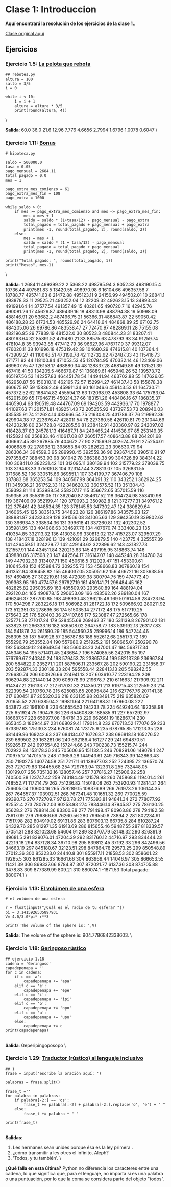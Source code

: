 

# Clase 1: Introduccion

**Aquí encontrará la resolución de los ejercicios de la clase 1.**. 

[Clase original aquí](https://github.com/python-unsam/UNSAM_2020c2_Python/blob/master/Notas/01_Introduccion/01_Python.md) 

## Ejercicios

### Ejercicio 1.5: [La pelota que rebota](https://github.com/python-unsam/UNSAM_2020c2_Python/blob/master/Notas/01_Introduccion/02_Hello_world.md#ejercicio-15-la-pelota-que-rebota)
```{python}
## rebotes.py
altura = 100
salto = 3/5
i = 0

while i < 10:
    i = i + 1
    altura = altura * 3/5
    print(round(altura, 4))
```
\

**Salida**:
60.0
36.0
21.6
12.96
7.776
4.6656
2.7994
1.6796
1.0078
0.6047
\

### Ejercicio 1.11: [Bonus](https://github.com/python-unsam/UNSAM_2020c2_Python/blob/master/Notas/01_Introduccion/03_Numeros.md#ejercicio-111-bonus)
```{python}
# hipoteca.py

saldo = 500000.0
tasa = 0.05
pago_mensual = 2684.11
total_pagado = 0.0
mes = 1

pago_extra_mes_comienzo = 61
pago_extra_mes_fin = 108
pago_extra = 1000

while saldo > 0:
    if mes >= pago_extra_mes_comienzo and mes <= pago_extra_mes_fin:
        mes = mes + 1
        saldo = saldo * (1+tasa/12) - pago_mensual - pago_extra
        total_pagado = total_pagado + pago_mensual + pago_extra
        print(mes -1, round(total_pagado, 2), round(saldo, 2))
    else:
        mes = mes + 1
        saldo = saldo * (1 + tasa/12) - pago_mensual
        total_pagado = total_pagado + pago_mensual
        print(mes -1, round(total_pagado, 2), round(saldo, 2))

print("Total pagado: ", round(total_pagado, 1))
print("Meses", mes-1)
```
\

**Salida**:
1 2684.11 499399.22
2 5368.22 498795.94
3 8052.33 498190.15
4 10736.44 497581.83
5 13420.55 496970.98
6 16104.66 496357.58
7 18788.77 495741.63
8 21472.88 495123.11
9 24156.99 494502.01
10 26841.1 493878.33
11 29525.21 493252.04
12 32209.32 492623.15
13 34893.43 491991.64
14 37577.54 491357.49
15 40261.65 490720.7
16 42945.76 490081.26
17 45629.87 489439.16
18 48313.98 488794.38
19 50998.09 488146.91
20 53682.2 487496.75
21 56366.31 486843.87
22 59050.42 486188.28
23 61734.53 485529.96
24 64418.64 484868.89
25 67102.75 484205.06
26 69786.86 483538.47
27 72470.97 482869.11
28 75155.08 482196.95
29 77839.19 481522.0
30 80523.3 480844.23
31 83207.41 480163.64
32 85891.52 479480.21
33 88575.63 478793.93
34 91259.74 478104.8
35 93943.85 477412.79
36 96627.96 476717.9
37 99312.07 476020.11
38 101996.18 475319.42
39 104680.29 474615.81
40 107364.4 473909.27
41 110048.51 473199.78
42 112732.62 472487.33
43 115416.73 471771.92
44 118100.84 471053.53
45 120784.95 470332.14
46 123469.06 469607.75
47 126153.17 468880.34
48 128837.28 468149.89
49 131521.39 467416.41
50 134205.5 466679.87
51 136889.61 465940.26
52 139573.72 465197.56
53 142257.83 464451.78
54 144941.94 463702.88
55 147626.05 462950.87
56 150310.16 462195.72
57 152994.27 461437.43
58 155678.38 460675.97
59 158362.49 459911.34
60 161046.6 459143.53
61 164730.71 457372.52
62 168414.82 455594.13
63 172098.93 453808.33
64 175783.04 452015.09
65 179467.15 450214.37
66 183151.26 448406.16
67 186835.37 446590.4
68 190519.48 444767.09
69 194203.59 442936.17
70 197887.7 441097.63
71 201571.81 439251.43
72 205255.92 437397.53
73 208940.03 435535.91
74 212624.14 433666.54
75 216308.25 431789.37
76 219992.36 429904.38
77 223676.47 428011.54
78 227360.58 426110.81
79 231044.69 424202.16
80 234728.8 422285.56
81 238412.91 420360.97
82 242097.02 418428.37
83 245781.13 416487.71
84 249465.24 414538.97
85 253149.35 412582.1
86 256833.46 410617.08
87 260517.57 408643.88
88 264201.68 406662.45
89 267885.79 404672.77
90 271569.9 402674.79
91 275254.01 400668.5
92 278938.12 398653.84
93 282622.23 396630.79
94 286306.34 394599.3
95 289990.45 392559.36
96 293674.56 390510.91
97 297358.67 388453.93
98 301042.78 386388.38
99 304726.89 384314.22
100 308411.0 382231.42
101 312095.11 380139.94
102 315779.22 378039.75
103 319463.33 375930.8
104 323147.44 373813.07
105 326831.55 371686.52
106 330515.66 369551.1
107 334199.77 367406.79
108 337883.88 365253.54
109 340567.99 364091.32
110 343252.1 362924.25
111 345936.21 361752.33
112 348620.32 360575.52
113 351304.43 359393.81
114 353988.54 358207.17
115 356672.65 357015.59
116 359356.76 355819.05
117 362040.87 354617.52
118 364724.98 353410.98
119 367409.09 352199.41
120 370093.2 350982.8
121 372777.31 349761.12
122 375461.42 348534.35
123 378145.53 347302.47
124 380829.64 346065.45
125 383513.75 344823.28
126 386197.86 343575.93
127 388881.97 342323.39
128 391566.08 341065.63
129 394250.19 339802.62
130 396934.3 338534.36
131 399618.41 337260.81
132 402302.52 335981.95
133 404986.63 334697.76
134 407670.74 333408.23
135 410354.85 332113.32
136 413038.96 330813.02
137 415723.07 329507.29
138 418407.18 328196.13
139 421091.29 326879.5
140 423775.4 325557.39
141 426459.51 324229.77
142 429143.62 322896.62
143 431827.73 321557.91
144 434511.84 320213.63
145 437195.95 318863.74
146 439880.06 317508.23
147 442564.17 316147.07
148 445248.28 314780.24
149 447932.39 313407.71
150 450616.5 312029.47
151 453300.61 310645.48
152 455984.72 309255.73
153 458668.83 307860.18
154 461352.94 306458.82
155 464037.05 305051.62
156 466721.16 303638.56
157 469405.27 302219.61
158 472089.38 300794.75
159 474773.49 299363.95
160 477457.6 297927.19
161 480141.71 296484.45
162 482825.82 295035.69
163 485509.93 293580.89
164 488194.04 292120.04
165 490878.15 290653.09
166 493562.26 289180.04
167 496246.37 287700.85
168 498930.48 286215.49
169 501614.59 284723.94
170 504298.7 283226.18
171 506982.81 281722.18
172 509666.92 280211.92
173 512351.03 278695.36
174 515035.14 277172.48
175 517719.25 275643.25
176 520403.36 274107.65
177 523087.47 272565.66
178 525771.58 271017.24
179 528455.69 269462.37
180 531139.8 267901.02
181 533823.91 266333.16
182 536508.02 264758.77
183 539192.13 263177.83
184 541876.24 261590.29
185 544560.35 259996.14
186 547244.46 258395.35
187 549928.57 256787.88
188 552612.68 255173.72
189 555296.79 253552.84
190 557980.9 251925.2
191 560665.01 250290.78
192 563349.12 248649.54
193 566033.23 247001.47
194 568717.34 245346.54
195 571401.45 243684.7
196 574085.56 242015.95
197 576769.67 240340.24
198 579453.78 238657.54
199 582137.89 236967.84
200 584822.0 235271.1
201 587506.11 233567.28
202 590190.22 231856.37
203 592874.33 230138.33
204 595558.44 228413.13
205 598242.55 226680.74
206 600926.66 224941.13
207 603610.77 223194.28
208 606294.88 221440.14
209 608978.99 219678.7
210 611663.1 217909.92
211 614347.21 216133.77
212 617031.32 214350.21
213 619715.43 212559.23
214 622399.54 210760.78
215 625083.65 208954.84
216 627767.76 207141.38
217 630451.87 205320.36
218 633135.98 203491.75
219 635820.09 201655.52
220 638504.2 199811.64
221 641188.31 197960.08
222 643872.42 196100.8
223 646556.53 194233.78
224 649240.64 192358.98
225 651924.75 190476.36
226 654608.86 188585.91
227 657292.97 186687.57
228 659977.08 184781.33
229 662661.19 182867.14
230 665345.3 180944.97
231 668029.41 179014.8
232 670713.52 177076.59
233 673397.63 175130.3
234 676081.74 173175.9
235 678765.85 171213.35
236 681449.96 169242.63
237 684134.07 167263.7
238 686818.18 165276.52
239 689502.29 163281.06
240 692186.4 161277.29
241 694870.51 159265.17
242 697554.62 157244.66
243 700238.73 155215.74
244 702922.84 153178.36
245 705606.95 151132.5
246 708291.06 149078.1
247 710975.17 147015.15
248 713659.28 144943.61
249 716343.39 142863.43
250 719027.5 140774.58
251 721711.61 138677.03
252 724395.72 136570.74
253 727079.83 134455.68
254 729763.94 132331.8
255 732448.05 130199.07
256 735132.16 128057.46
257 737816.27 125906.92
258 740500.38 123747.42
259 743184.49 121578.93
260 745868.6 119401.4
261 748552.71 117214.79
262 751236.82 115019.08
263 753920.93 112814.21
264 756605.04 110600.16
265 759289.15 108376.89
266 761973.26 106144.35
267 764657.37 103902.51
268 767341.48 101651.32
269 770025.59 99390.76
270 772709.7 97120.78
271 775393.81 94841.34
272 778077.92 92552.4
273 780762.03 90253.93
274 783446.14 87945.87
275 786130.25 85628.2
276 788814.36 83300.88
277 791498.47 80963.86
278 794182.58 78617.09
279 796866.69 76260.56
280 799550.8 73894.2
281 802234.91 71517.98
282 804919.02 69131.86
283 807603.13 66735.8
284 810287.24 64329.76
285 812971.35 61913.69
286 815655.46 59487.55
287 818339.57 57051.31
288 821023.68 54604.91
289 823707.79 52148.32
290 826391.9 49681.5
291 829076.01 47204.39
292 831760.12 44716.97
293 834444.23 42219.18
294 837128.34 39710.98
295 839812.45 37192.33
296 842496.56 34663.19
297 845180.67 32123.51
298 847864.78 29573.25
299 850548.89 27012.36
300 853233.0 24440.8
301 855917.11 21858.53
302 858601.22 19265.5
303 861285.33 16661.66
304 863969.44 14046.97
305 866653.55 11421.39
306 869337.66 8784.87
307 872021.77 6137.36
308 874705.88 3478.83
309 877389.99 809.21
310 880074.1 -1871.53
Total pagado:  880074.1
\

### Ejercicio 1.13: [El volúmen de una esfera](https://github.com/python-unsam/UNSAM_2020c2_Python/blob/master/Notas/01_Introduccion/03_Numeros.md#ejercicio-113-el-vol%C3%BAmen-de-una-esfera)

```{python}
# el volúmen de una esfera 

r = float(input("¿Cuál es el radio de tu esfera? "))
pi = 3.1415926535897931
V= 4.0/3.0*pi* r**3

print('The volume of the sphere is: ',V)
```

**Salida**: The volume of the sphere is: 904.7786842338603.
\

### Ejercicio 1.18: [Geringoso rústico](https://github.com/python-unsam/UNSAM_2020c2_Python/blob/master/Notas/01_Introduccion/04_Strings.md#ejercicio-118-geringoso-r%C3%BAstico)

```{python}
## ejercicio 1.18
cadena = 'Geringoso'
capadepenapa = ''
for c in cadena:  
    if c == 'a':
        capadepenapa += 'apa'
    elif c == 'e':
        capadepenapa += 'epe'
    elif c == 'i':
        capadepenapa += 'ipi'
    elif c == 'o':
        capadepenapa += 'opo'
    elif c == 'u':
        capadepenapa += 'upu'
    else: 
        capadepenapa += c 
print(capadepenapa)
```
\
**Salida**: Geperipingoposopo
\
### Ejercicio 1.29: [Traductor (rústico) al lenguaje inclusivo](https://github.com/python-unsam/UNSAM_2020c2_Python/blob/master/Notas/01_Introduccion/05_Listas.md#ejercicio-129-traductor-r%C3%BAstico-al-lenguaje-inclusivo)

```{python}
## 1
frase = input('escribe la oración aquí: ')

palabras = frase.split()

frase_t =''
for palabra in palabras:  
    if palabra[-2:] == 'os':
        frase_t += palabra[:-2] + palabra[-2:].replace('o', 'e') + " "
    else:
        frase_t += palabra + " "

print(frase_t)

```
\
**Salidas**:
1. Les hermanes sean unides porque ésa es la ley primera .
2. ¿cómo transmitir a les otres el infinito, Aleph?
3. 'Todos, y tu también'. 
\

**¿Qué falla en esta última?**
Python no diferencia los caracteres entre una cadena, lo que significa que, para el lenguaje, no importa si es una palabra o una puntuación, por lo que la coma se considera parte del objeto "todos".



